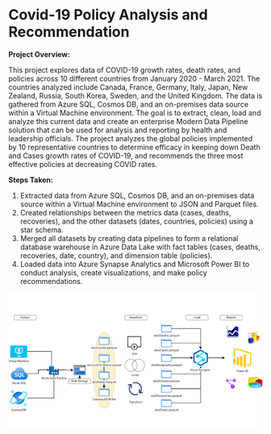 # Covid-19 Policy Analysis and Recommendation

**Project Overview:** 

This project explores data of COVID-19 growth rates, death rates, and policies across 10 different countries from January 2020 - March 2021. The countries analyzed include Canada, France, Germany, Italy, Japan, New Zealand, Russia, South Korea, Sweden, and the United Kingdom. The data is gathered from Azure SQL, Cosmos DB, and an on-premises data source within a Virtual Machine environment. The goal is to extract, clean, load and analyze this current data and create an enterprise Modern Data Pipeline solution that can be used for analysis and reporting by health and leadership officials. The project analyzes the global policies implemented by 10 representative countries to determine efficacy in keeping down Death and Cases growth rates of COVID-19, and recommends the three most effective policies at decreasing COVID rates.

**Steps Taken:**

1. Extracted data from Azure SQL, Cosmos DB, and an on-premises data source within a Virtual Machine environment to JSON and Parquet files.
2. Created relationships between the metrics data (cases, deaths, recoveries), and the other datasets (dates, countries, policies) using a star schema.
3. Merged all datasets by creating data pipelines to form a relational database warehouse in Azure Data Lake with fact tables (cases, deaths, recoveries, date, country), and dimension table (policies).
4. Loaded data into Azure Synapse Analytics and Microsoft Power BI to conduct analysis, create visualizations, and make policy recommendations.


![alt text](assets/images/covidprojectarchitecture.png)
